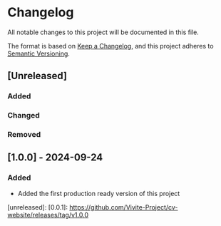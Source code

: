 # Changelog

All notable changes to this project will be documented in this file.

The format is based on [Keep a Changelog](https://keepachangelog.com/en/1.1.0/),
and this project adheres to [Semantic Versioning](https://semver.org/spec/v2.0.0.html).

## [Unreleased]

### Added
### Changed
### Removed

## [1.0.0] - 2024-09-24

### Added

- Added the first production ready version of this project

[unreleased]: 
[0.0.1]: https://github.com/Vivite-Project/cv-website/releases/tag/v1.0.0